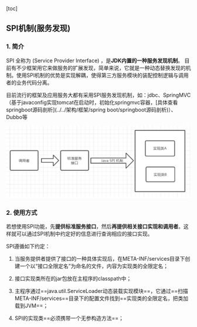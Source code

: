 [toc]

## SPI机制(服务发现)

### 1. 简介

SPI 全称为 (Service Provider Interface) ，是**JDK内置的一种服务发现机制**。 目前有不少框架用它来做服务的扩展发现，简单来说，它就是一种动态替换发现的机制。使用SPI机制的优势是实现解耦，使得第三方服务模块的装配控制逻辑与调用者的业务代码分离。

目前流行的框架及应用服务大都有采用SPI服务发现机制，如：jdbc、SpringMVC（基于javaconfig实现tomcat在启动时，初始化springmvc容器，[具体查看springboot源码剖析](../../架构/框架/spring boot/springboot源码剖析)）、Dubbo等

![image-20210813171534728](images/image-20210813171534728.png)

### 2. 使用方式

若想使用SPI功能，先**提供标准服务接口**，然后**再提供相关接口实现和调用者**。这样就可以通过SPI机制中约定好的信息进行查询相应的接口实现。

SPI遵循如下约定：

1. 当服务提供者提供了接口的一种具体实现后，在META-INF/services目录下创建一个以“接口全限定名”为命名的文件，内容为实现类的全限定名；

2. 接口实现类所在的jar包放在主程序的classpath中；

3. 主程序通过==java.util.ServiceLoader动态装载实现模块==，它通过==扫描META-INF/services==目录下的配置文件找到==实现类的全限定名，把类加载到JVM==； 

4. SPI的实现类==必须携带一个无参构造方法==；